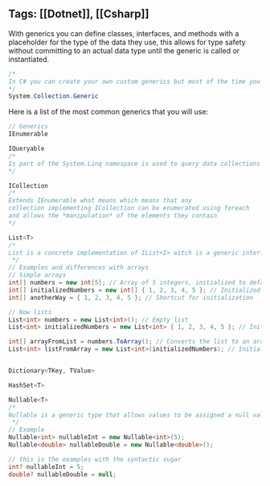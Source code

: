  Tags: [[Dotnet]], [[Csharp]] 
 ----
With generics you can define classes, interfaces, and methods with a placeholder for the type of the data they use, this allows for type safety without committing to an actual data type until the generic is called or instantiated.

``` csharp
/*
In C# you can create your own custom generics but most of the time you will be using the build in ones that are in the System.Collection.Generic namespace
*/
System.Collection.Generic
```

Here is a list of the most common generics that you will use:

``` csharp
// Generics
IEnumerable

IQueryable
/* 
Is part of the System.Linq namespace is used to query data collections using LINQ is usefull in scenarios where the query needs to be executed agains and external data souce and not in memory collections, the query is executed on the server side so is usefull when working with remote data sources.
*/

ICollection 
/* 
Extends IEnumerable what means which means that any
collection implementing ICollection can be enumerated using foreach
and allows the *manipulation* of the elements they contain
*/

List<T>  
/* 
List is a concrete implementation of IList<I> witch is a generic interface whitch in turn implements ICollection and also IEnumerable is a dynamic sized array that provides functionality for manipulating list of objects
 */
// Examples and differences with arrays
// Simple arrays
int[] numbers = new int[5]; // Array of 5 integers, initialized to default (0)
int[] initializedNumbers = new int[] { 1, 2, 3, 4, 5 }; // Initialized with values
int[] anotherWay = { 1, 2, 3, 4, 5 }; // Shortcut for initialization

// Now lists
List<int> numbers = new List<int>(); // Empty list
List<int> initializedNumbers = new List<int> { 1, 2, 3, 4, 5 }; // Initialized with values

int[] arrayFromList = numbers.ToArray(); // Converts the list to an array
List<int> listFromArray = new List<int>(initializedNumbers); // Initializes a list from an array


Dictionary<TKey, TValue>

HashSet<T>

Nullable<T>
/* 
Nullable is a generic type that allows values to be assigned a null value, this is usefull because by default value types such as int, double, bool etc, cannot be null:
 */
// Example
Nullable<int> nullableInt = new Nullable<int>(5);
Nullable<double> nullableDouble = new Nullable<double>();

// this is the examples with the syntactic sugar
int? nullableInt = 5;
double? nullableDouble = null;
```


